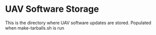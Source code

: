 # UAV Software Storage

This is the directory where UAV software updates are stored. Populated when make-tarballs.sh is run



